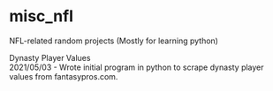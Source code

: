 # misc_nfl
NFL-related random projects 
(Mostly for learning python)

Dynasty Player Values  
2021/05/03 - Wrote initial program in python to scrape dynasty player values from fantasypros.com.
